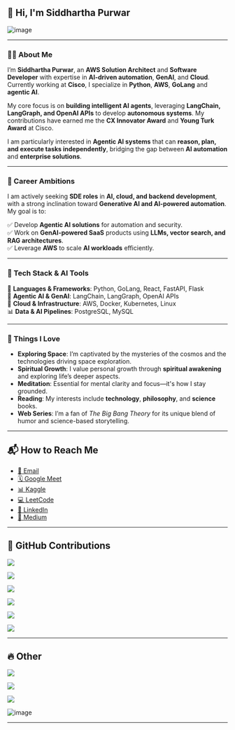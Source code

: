 ## 👋 Hi, I'm Siddhartha Purwar  

![image](https://github.com/user-attachments/assets/5fe70d18-efa2-4a8c-ada3-7a3cb2346598)  

---

### 👨‍💻 About Me  

I’m **Siddhartha Purwar**, an **AWS Solution Architect** and **Software Developer** with expertise in **AI-driven automation**, **GenAI**, and **Cloud**. Currently working at **Cisco**, I specialize in **Python**, **AWS**, **GoLang** and **agentic AI**.  

My core focus is on **building intelligent AI agents**, leveraging **LangChain, LangGraph, and OpenAI APIs** to develop **autonomous systems**. My contributions have earned me the **CX Innovator Award** and **Young Turk Award** at Cisco.  

I am particularly interested in **Agentic AI systems** that can **reason, plan, and execute tasks independently**, bridging the gap between **AI automation** and **enterprise solutions**.  

---

### 🌟 Career Ambitions  

I am actively seeking **SDE roles** in **AI, cloud, and backend development**, with a strong inclination toward **Generative AI and AI-powered automation**. My goal is to:  

✅ Develop **Agentic AI solutions** for automation and security.  
✅ Work on **GenAI-powered SaaS** products using **LLMs, vector search, and RAG architectures**.  
✅ Leverage **AWS** to scale **AI workloads** efficiently.  


---

### 🧠 Tech Stack & AI Tools  

🚀 **Languages & Frameworks**: Python, GoLang, React, FastAPI, Flask  
🧩 **Agentic AI & GenAI**: LangChain, LangGraph, OpenAI APIs  
🔗 **Cloud & Infrastructure**: AWS, Docker, Kubernetes, Linux  
📊 **Data & AI Pipelines**: PostgreSQL, MySQL   

---

### 💖 Things I Love

- **Exploring Space**: I’m captivated by the mysteries of the cosmos and the technologies driving space exploration.
- **Spiritual Growth**: I value personal growth through **spiritual awakening** and exploring life’s deeper aspects.
- **Meditation**: Essential for mental clarity and focus—it's how I stay grounded.
- **Reading**: My interests include **technology**, **philosophy**, and **science** books.
- **Web Series**: I’m a fan of _The Big Bang Theory_ for its unique blend of humor and science-based storytelling.
---

## 📬 How to Reach Me  

- [📧 Email](mailto:siddpurwar@gmail.com)  
- [🗓️ Google Meet](https://calendly.com/siddp6)  
- [📊 Kaggle](https://www.kaggle.com/siddp6/)  
- [💻 LeetCode](https://leetcode.com/siddp6/)  
- [🔗 LinkedIn](https://www.linkedin.com/in/siddp6/)  
- [📝 Medium](https://siddp6.medium.com/)  

---

## 🐙 GitHub Contributions  

![](https://github-profile-summary-cards.vercel.app/api/cards/profile-details?username=sidd6p&theme=tokyonight)  

![](http://github-profile-summary-cards.vercel.app/api/cards/most-commit-language?username=sidd6p&theme=tokyonight)  

![](http://github-profile-summary-cards.vercel.app/api/cards/stats?username=sidd6p&theme=tokyonight)  

![](https://activity-graph.herokuapp.com/graph?username=sidd6p&theme=black)  

![](http://github-profile-summary-cards.vercel.app/api/cards/productive-time?username=sidd6p&theme=tokyonight&utcOffset=8)  

![](https://github-profile-trophy.vercel.app/?username=sidd6p&theme=tokyonight)  

---

## 🔥 Other  

![](https://leetcard.jacoblin.cool/siddp6?ext=contest)  

![](https://leetcode-badge-showcase.vercel.app/api?username=siddp6&theme=black)


![](https://user-images.githubusercontent.com/91800813/236804697-b2f7a463-f1fe-4429-b5fb-4864d9614ccc.png)  

![image](https://github.com/user-attachments/assets/cd96cc00-248c-4f8b-9469-576c0d8898a0)  

---
